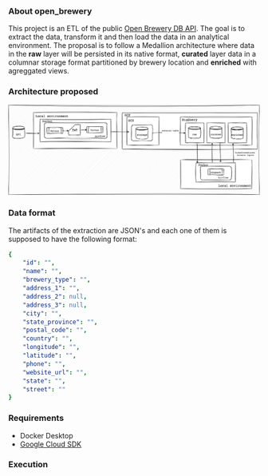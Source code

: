 ### About open_brewery
This project is an ETL of the public [Open Brewery DB API](https://www.openbrewerydb.org/documentation).
The goal is to extract the data, transform it and then load the data in an analytical environment. The proposal is to follow a Medallion architecture where data in the **raw** layer will be persisted in its native format, **curated** layer data in a columnar storage format partitioned by brewery location and **enriched** with agreggated views.

### Architecture proposed

![Label](/architecture.drawio.png)

### Data format
The artifacts of the extraction are JSON's and each one of them is supposed to have the following format:
````yaml
{
    "id": "",
    "name": "",
    "brewery_type": "",
    "address_1": "",
    "address_2": null,
    "address_3": null,
    "city": "",
    "state_province": "",
    "postal_code": "",
    "country": "",
    "longitude": "",
    "latitude": "",
    "phone": "",
    "website_url": "",
    "state": "",
    "street": ""
}
````

### Requirements
- Docker Desktop
- [Google Cloud SDK](https://cloud.google.com/sdk/docs/install)

### Execution
